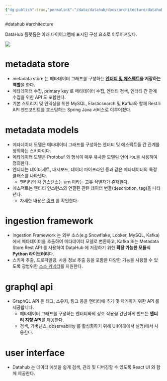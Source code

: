 ```yaml
---
{"dg-publish":true,"permalink":"/data/datahub/docs/architecture/datahub-architecture-components/","dgPassFrontmatter":true,"noteIcon":"","created":"","updated":""}
---
```


#datahub #architecture 

DataHub 플랫폼은 아래 다이어그램에 표시된 구성 요소로 이루어져있다.

![](https://datahubproject.io/assets/images/datahub-components-ac4e0a67fb78387ac6efc0a5d66515c6.png)
# metadata store

- metadata store 는 메타데이터 그래프를 구성하는 **[엔터티 및 에스팩트](https://datahubproject.io/docs/metadata-modeling/metadata-model/)을 저장하는 역할**을 한다.
- 메타데이터 수집, primary key 로 메타데이터 수집, 엔터티 검색, 엔터티 간 관계 수집을 위한 API 도 포함한다.
- 기본 스토리지 및 인덱싱을 위한 MySQL, Elasticsearch 및 Kafka와 함께 Rest.li API 엔드포인트를 호스팅하는 Spring Java 서비스로 이루어졌다.

# metadata models

- 메타데이터 모델은 메타데이터 그래프를 구성하는 엔터티 및 에스팩트들 간 관계를 정의하는 스키마이다.
- 메타데이터 모델은 Protobuf 와 형식이 매우 유사한 모델링 언어 `PDL`을 사용하여 정의한다.
- 엔티티는 데이터세트, 대시보드, 데이터 파이프라인 등과 같은 메타데이터의 특정 클래스를 나타낸다.
	- 엔티티의 각 인스턴스는 urn 이라는 고유 식별자가 존재한다.
- 애스팩트는 엔티티 인스턴스와 연결된 관련 데이터 번들(description, tag)을 나타낸다.
	- 자세한 내용은 [링크](https://datahubproject.io/docs/metadata-modeling/metadata-model/#exploring-datahubs-metadata-model) 를 확인한다.

# ingestion framework

- Ingestion Framework 는 외부 소스(e.g Snowflake, Looker, MySQL, Kafka)에서 메타데이터를 추출하여 메타데이터 모델로 변환하고, Kafka 또는 Metadata Store Rest API 를 사용하여 DataHub 에 저장하기 위한 **확장 가능한 모듈식 Python 라이브러리**다.
- 스키마 추출, 프로파일링, 사용 정보 추출 등을 포함한 다양한 기능을 사용할 수 있도록 광범위한 [소스 커넥터](https://datahubproject.io/docs/metadata-ingestion/#installing-plugins)를 지원한다.

# graphql api

- GraphQL API 은 태그, 소유자, 링크 등을 엔티티에 추가 및 제거하기 위한 API 를 제공합니다.
	- 메타데이터 그래프를 구성하는 엔터티와의 상호 작용을 간단하게 만드는 **엔터티 지향 API**를 제공한다. 
	- 검색, 거버넌스, observability 를 활성화하기 위해 UI(아래에서 설명)에서 사용한다.

# user interface

- Datahub 는 데이터 에셋을 쉽게 검색, 관리 및 디버깅할 수 있도록 React UI 와 함께 제공한다.
